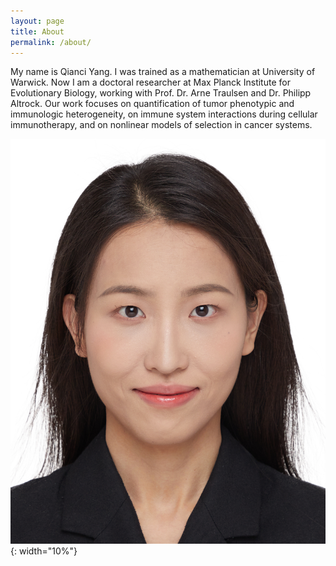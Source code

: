 ```yaml
---
layout: page
title: About
permalink: /about/
---
```


My name is Qianci Yang. I was trained as a mathematician at University of Warwick. Now I am a doctoral researcher at Max Planck Institute for Evolutionary Biology, working with Prof. Dr. Arne Traulsen and Dr. Philipp Altrock. Our work focuses on quantification of tumor phenotypic and immunologic heterogeneity, on immune system interactions during cellular immunotherapy, and on nonlinear models of selection in cancer systems.

![image info](./images/qianci.JPG) {: width="10%"}



[jekyll-organization]: https://github.com/jekyll
